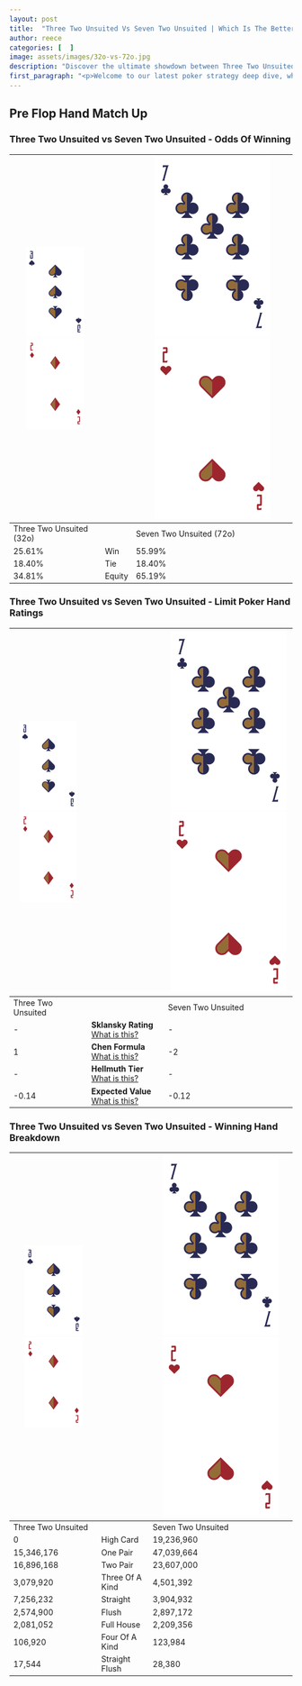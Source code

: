 ```yaml
---
layout: post
title:  "Three Two Unsuited Vs Seven Two Unsuited | Which Is The Better Hand In Poker? A Complete Guide"
author: reece
categories: [  ]
image: assets/images/32o-vs-72o.jpg
description: "Discover the ultimate showdown between Three Two Unsuited and Seven Two Unsuited in poker! Uncover the odds, strategies, and scenarios where one hand triumphs over the other. Get ready to up your poker game with this thrilling analysis."
first_paragraph: "<p>Welcome to our latest poker strategy deep dive, where we're pitting two distinct hands against each other in a high-stakes showdown: Three Two Unsuited vs Seven Two Unsuited.</p><p>In the dynamic world of poker, every decision counts, and knowing which hand holds the upper hand is key to your success at the table.</p><p>In this article, we'll dissect these two hands, explore the scenarios where one dominates the other, and equip you with the knowledge to make strategic choices that can tip the odds in your favor.</p><p>Get ready to unravel the intriguing dynamics of these poker hands and elevate your game to new heights.</p>"
---
```




[comment]: # (sp0)

## Pre Flop Hand Match Up

<div class="table hand-ratings" markdown="1"> 



### Three Two Unsuited vs Seven Two Unsuited - Odds Of Winning


    
| ![image info](assets/images/hand1/3.png) ![image info](assets/images/hand1/2o.png) |  | ![image info](assets/images/hand2/7.png) ![image info](assets/images/hand2/2o.png) |
| -------- | -------- | -------- |
| Three Two Unsuited (32o) |  | Seven Two Unsuited (72o) |
| 25.61% | Win | 55.99% |
| 18.40% | Tie | 18.40% |
| 34.81% | Equity | 65.19% |




[comment]: # (sp1)



### Three Two Unsuited vs Seven Two Unsuited - Limit Poker Hand Ratings


    
| ![image info](assets/images/hand1/3.png) ![image info](assets/images/hand1/2o.png) |  | ![image info](assets/images/hand2/7.png) ![image info](assets/images/hand2/2o.png) |
| -------- | -------- | -------- |
| Three Two Unsuited |  | Seven Two Unsuited |
| - | **Sklansky Rating** [What is this?](/sklansky-rating-explained) | - |
| 1 | **Chen Formula** [What is this?](/chen-formula-explained) | -2 |
| - | **Hellmuth Tier** [What is this?](/Hellmuth-tier-explained) | - |
| -0.14 | **Expected Value** [What is this?](/expected-value-explained) | -0.12 |




[comment]: # (sp2)



### Three Two Unsuited vs Seven Two Unsuited - Winning Hand Breakdown


    
| ![image info](assets/images/hand1/3.png) ![image info](assets/images/hand1/2o.png) |  | ![image info](assets/images/hand2/7.png) ![image info](assets/images/hand2/2o.png) |
| -------- | -------- | -------- |
| Three Two Unsuited |  | Seven Two Unsuited |
| 0 | High Card | 19,236,960 |
| 15,346,176 | One Pair | 47,039,664 |
| 16,896,168 | Two Pair | 23,607,000 |
| 3,079,920 | Three Of A Kind | 4,501,392 |
| 7,256,232 | Straight | 3,904,932 |
| 2,574,900 | Flush | 2,897,172 |
| 2,081,052 | Full House | 2,209,356 |
| 106,920 | Four Of A Kind | 123,984 |
| 17,544 | Straight Flush | 28,380 |




[comment]: # (sp3)



</div>

[comment]: # (sp4)



[comment]: # (sp5)

